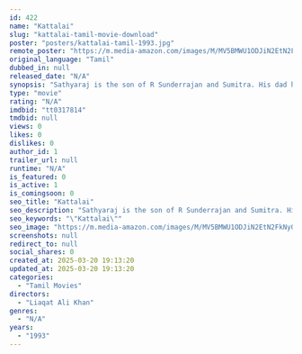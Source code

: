 ```yaml
---
id: 422
name: "Kattalai"
slug: "kattalai-tamil-movie-download"
poster: "posters/kattalai-tamil-1993.jpg"
remote_poster: "https://m.media-amazon.com/images/M/MV5BMWU1ODJiN2EtN2FkNy00ZTNlLTg0MTAtNjRlMTMxMDZiNDc4XkEyXkFqcGc@._V1_SX300.jpg"
original_language: "Tamil"
dubbed_in: null
released_date: "N/A"
synopsis: "Sathyaraj is the son of R Sunderrajan and Sumitra. His dad has no job and spends his time reading newspapers. Sathyaraj is the sole bread-winner of his family. He would try to bring down all the atrocities happening in the society..."
type: "movie"
rating: "N/A"
imdbid: "tt0317814"
tmdbid: null
views: 0
likes: 0
dislikes: 0
author_id: 1
trailer_url: null
runtime: "N/A"
is_featured: 0
is_active: 1
is_comingsoon: 0
seo_title: "Kattalai"
seo_description: "Sathyaraj is the son of R Sunderrajan and Sumitra. His dad has no job and spends his time reading newspapers. Sathyaraj is the sole bread-winner of his family. He would try to bring down all the atrocities happening in the society..."
seo_keywords: "\"Kattalai\""
seo_image: "https://m.media-amazon.com/images/M/MV5BMWU1ODJiN2EtN2FkNy00ZTNlLTg0MTAtNjRlMTMxMDZiNDc4XkEyXkFqcGc@._V1_SX300.jpg"
screenshots: null
redirect_to: null
social_shares: 0
created_at: 2025-03-20 19:13:20
updated_at: 2025-03-20 19:13:20
categories:
  - "Tamil Movies"
directors:
  - "Liaqat Ali Khan"
genres:
  - "N/A"
years:
  - "1993"
---
```

